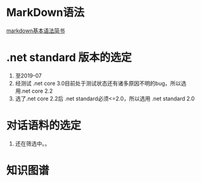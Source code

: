 ﻿# MarkDown语法
[markdown基本语法简书](https://www.jianshu.com/p/36d67d7d6985)

# .net standard 版本的选定
1. 至2019-07
2. 经测试 .net core 3.0目前处于测试状态还有诸多原因不明的bug，所以选用.net core 2.2
3. 选了.net core 2.2后 .net standard必须<=2.0，所以选用 .net standard 2.0

# 对话语料的选定
1. 还在筛选中。。

# 知识图谱
> 